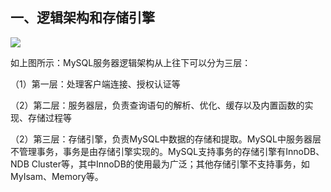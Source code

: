 ## 一、逻辑架构和存储引擎

![](https://upload-images.jianshu.io/upload_images/2765653-a051b969828a3f9f.png?imageMogr2/auto-orient/strip%7CimageView2/2/w/1240)

如上图所示：MySQL服务器逻辑架构从上往下可以分为三层：

（1）第一层：处理客户端连接、授权认证等

（2）第二层：服务器层，负责查询语句的解析、优化、缓存以及内置函数的实现、存储过程等

（2）第三层：存储引擎，负责MySQL中数据的存储和提取。MySQL中服务器层不管理事务，事务是由存储引擎实现的。MySQL支持事务的存储引擎有InnoDB、NDB Cluster等，其中InnoDB的使用最为广泛；其他存储引擎不支持事务，如MyIsam、Memory等。


## 
